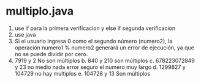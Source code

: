 # multiplo.java
1. use if para la primera verificacion y else if segunda verificacion
2. use java
3. Si el usuario ingresa 0 como el segundo número (numero2), la operación numero1 % numero2 generará un error de ejecución, ya que no se puede dividir por cero.
4. 7919 y 2  No son múltiplos
b. 840 y 210 son múltiplos
c.	678223072849 y 23 no medio nada error  seguro el numero muy largo
d. 1299827 y 104729 no hay multiplos
e. 104728 y 13  Son múltiplos
